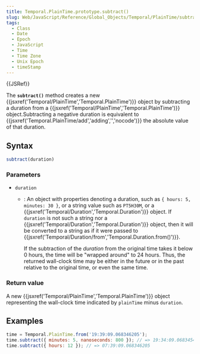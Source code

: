 ```yaml
---
title: Temporal.PlainTime.prototype.subtract()
slug: Web/JavaScript/Reference/Global_Objects/Temporal/PlainTime/subtract
tags:
  - Class
  - Date
  - Epoch
  - JavaScript
  - Time
  - Time Zone
  - Unix Epoch
  - timeStamp
---
```

{{JSRef}}

The **`subtract()`** method creates a new
{{jsxref('Temporal/PlainTime','Temporal.PlainTime')}} object
by subtracting a duration from a
{{jsxref('Temporal/PlainTime','Temporal.PlainTime')}}
object.Subtracting a negative duration is equivalent to
{{jsxref('Temporal.PlainTime/add','adding','','nocode')}} the
absolute value of that duration.

## Syntax

```js
subtract(duration)
```

### Parameters

- `duration`

  - : An object with properties denoting a duration, such as
    `{ hours: 5, minutes: 30 }`, or a string value such as `PT5H30M`, or a
    {{jsxref('Temporal/Duration','Temporal.Duration')}} object.
    If `duration` is not such a string nor a
    {{jsxref('Temporal/Duration','Temporal.Duration')}} object,
    then it will be converted to a string as if it were passed to
    {{jsxref('Temporal/Duration/from','Temporal.Duration.from()')}}.

    If the subtraction of the _duration_ from the original time takes it below 0
    hours, the time will be "wrapped around" to 24 hours. Thus, the returned
    wall-clock time may be either in the future or in the past relative to the
    original time, or even the same time.

### Return value

A new {{jsxref('Temporal/PlainTime','Temporal.PlainTime')}}
object representing the wall-clock time indicated by `plainTime` minus
`duration`.

## Examples

```js
time = Temporal.PlainTime.from('19:39:09.068346205');
time.subtract({ minutes: 5, nanoseconds: 800 }); // => 19:34:09.068345405
time.subtract({ hours: 12 }); // => 07:39:09.068346205
```
